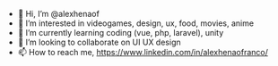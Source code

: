 - 👋 Hi, I’m @alexhenaof
- 👀 I’m interested in videogames, design, ux, food, movies, anime
- 🌱 I’m currently learning coding (vue, php, laravel), unity
- 💞️ I’m looking to collaborate on UI UX design
- 📫 How to reach me, https://www.linkedin.com/in/alexhenaofranco/

<!---
alexhenaof/alexhenaof is a ✨ special ✨ repository because its `README.md` (this file) appears on your GitHub profile.
You can click the Preview link to take a look at your changes.
--->
